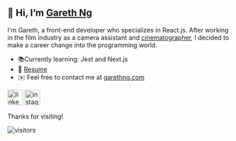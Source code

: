 ## 👋 **Hi, I’m [Gareth Ng](https://garethng.com)**

I'm Gareth, a front-end developer who specializes in React.js. After working in the film industry as a camera assistant and [cinematographer](gcn12.github.io/film-portfolio), I decided to make a career change into the programming world.

- 📚Currently learning: Jest and Next.js
- 📄 [Resume](https://firebasestorage.googleapis.com/v0/b/portfolio-assets.appspot.com/o/Resume%20Do%20not%20delete.pdf?alt=media&token=d2029bb0-a509-44f8-8e3a-bee5c756d552) 
- ✉️ Feel free to contact me at [garethng.com](https://garethng.com)

[<img src='https://firebasestorage.googleapis.com/v0/b/portfolio-assets.appspot.com/o/iconmonstr-linkedin-4-240.png?alt=media&token=4bbcde45-0dc1-4509-bce0-a99eb11235a6' alt='linkedin logo link' height='35' />](https://www.linkedin.com/in/garethcng/) [<img src='https://firebasestorage.googleapis.com/v0/b/portfolio-assets.appspot.com/o/iconmonstr-instagram-14-240.png?alt=media&token=a73af768-a512-4992-9c36-93beb633b44c' alt='instagram logo link' height='35' />](https://instagram.com/gareth.ng) 

<!--- [![Top Langs](https://github-readme-stats.vercel.app/api/top-langs/?username=gcn12)](https://github.com/gcn12/github-readme-stats) --->


Thanks for visiting! 

![visitors](https://visitor-badge.glitch.me/badge?page_id=garethng.githubreadme)

<!---
gcn12/gcn12 is a ✨ special ✨ repository because its `README.md` (this file) appears on your GitHub profile.
You can click the Preview link to take a look at your changes.
--->
